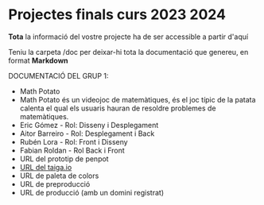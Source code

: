 # Projectes finals curs 2023 2024

**Tota** la informació del vostre projecte ha de ser accessible a partir d'aquí

Teniu la carpeta /doc per deixar-hi tota la documentació que genereu, en format __Markdown__

DOCUMENTACIÓ DEL GRUP 1:
* Math Potato
* Math Potato és un videojoc de matemàtiques, és el joc típic de la patata calenta el qual els usuaris hauran de resoldre problemes de matemàtiques.
* Eric Gómez - Rol: Disseny i Desplegament
* Aitor Barreiro - Rol: Desplegament i Back
* Rubén Lora - Rol: Front i Disseny
* Fabian Roldan - Rol Back i Front
* URL del prototip de penpot
* [URL del taiga.io](https://tree.taiga.io/project/fabian03-tr2daw23-24-1/backlog)
* URL de paleta de colors
* URL de preproducció 
* URL de producció (amb un domini registrat)


